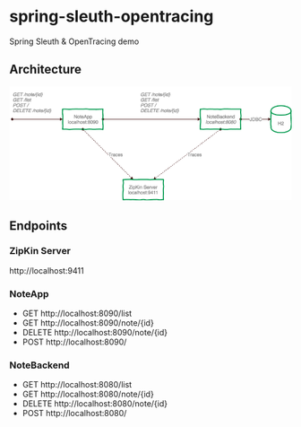 # spring-sleuth-opentracing
Spring Sleuth &amp; OpenTracing demo

## Architecture
![Architecture](/docs/OpenTracingDemo.png)

## Endpoints
### ZipKin Server
http://localhost:9411

### NoteApp
- GET http://localhost:8090/list
- GET http://localhost:8090/note/{id}
- DELETE http://localhost:8090/note/{id}
- POST http://localhost:8090/

### NoteBackend
- GET http://localhost:8080/list
- GET http://localhost:8080/note/{id}
- DELETE http://localhost:8080/note/{id}
- POST http://localhost:8080/

